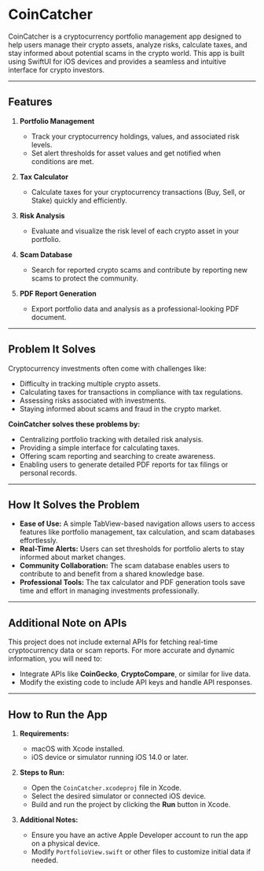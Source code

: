 
# CoinCatcher

CoinCatcher is a cryptocurrency portfolio management app designed to help users manage their crypto assets, analyze risks, calculate taxes, and stay informed about potential scams in the crypto world. This app is built using SwiftUI for iOS devices and provides a seamless and intuitive interface for crypto investors.

---

## Features

1. **Portfolio Management**
   - Track your cryptocurrency holdings, values, and associated risk levels.
   - Set alert thresholds for asset values and get notified when conditions are met.

2. **Tax Calculator**
   - Calculate taxes for your cryptocurrency transactions (Buy, Sell, or Stake) quickly and efficiently.

3. **Risk Analysis**
   - Evaluate and visualize the risk level of each crypto asset in your portfolio.

4. **Scam Database**
   - Search for reported crypto scams and contribute by reporting new scams to protect the community.

5. **PDF Report Generation**
   - Export portfolio data and analysis as a professional-looking PDF document.

---

## Problem It Solves

Cryptocurrency investments often come with challenges like:
- Difficulty in tracking multiple crypto assets.
- Calculating taxes for transactions in compliance with tax regulations.
- Assessing risks associated with investments.
- Staying informed about scams and fraud in the crypto market.

**CoinCatcher solves these problems by:**
- Centralizing portfolio tracking with detailed risk analysis.
- Providing a simple interface for calculating taxes.
- Offering scam reporting and searching to create awareness.
- Enabling users to generate detailed PDF reports for tax filings or personal records.

---

## How It Solves the Problem

- **Ease of Use:** A simple TabView-based navigation allows users to access features like portfolio management, tax calculation, and scam databases effortlessly.
- **Real-Time Alerts:** Users can set thresholds for portfolio alerts to stay informed about market changes.
- **Community Collaboration:** The scam database enables users to contribute to and benefit from a shared knowledge base.
- **Professional Tools:** The tax calculator and PDF generation tools save time and effort in managing investments professionally.

---

## Additional Note on APIs

This project does not include external APIs for fetching real-time cryptocurrency data or scam reports. For more accurate and dynamic information, you will need to:
- Integrate APIs like **CoinGecko**, **CryptoCompare**, or similar for live data.
- Modify the existing code to include API keys and handle API responses.

---

## How to Run the App

1. **Requirements:**
   - macOS with Xcode installed.
   - iOS device or simulator running iOS 14.0 or later.

2. **Steps to Run:**
   - Open the `CoinCatcher.xcodeproj` file in Xcode.
   - Select the desired simulator or connected iOS device.
   - Build and run the project by clicking the **Run** button in Xcode.

3. **Additional Notes:**
   - Ensure you have an active Apple Developer account to run the app on a physical device.
   - Modify `PortfolioView.swift` or other files to customize initial data if needed.
